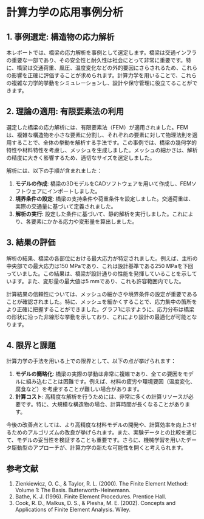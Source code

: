 # 計算力学の応用事例分析

## 1. 事例選定: 構造物の応力解析

本レポートでは、橋梁の応力解析を事例として選定します。橋梁は交通インフラの重要な一部であり、その安全性と耐久性は社会にとって非常に重要です。特に、橋梁は交通荷重、風圧、温度変化などの外的要因にさらされるため、これらの影響を正確に評価することが求められます。計算力学を用いることで、これらの複雑な力学的挙動をシミュレーションし、設計や保守管理に役立てることができます。

## 2. 理論の適用: 有限要素法の利用

選定した橋梁の応力解析には、有限要素法（FEM）が適用されました。FEMは、複雑な構造物を小さな要素に分割し、それぞれの要素に対して物理法則を適用することで、全体の挙動を解析する手法です。この事例では、橋梁の幾何学的特性や材料特性を考慮し、メッシュを生成しました。メッシュの細かさは、解析の精度に大きく影響するため、適切なサイズを選定しました。

解析には、以下の手順が含まれました：

1. **モデルの作成**: 橋梁の3DモデルをCADソフトウェアを用いて作成し、FEMソフトウェアにインポートしました。
2. **境界条件の設定**: 橋梁の支持条件や荷重条件を設定しました。交通荷重は、実際の交通量に基づいて定義されました。
3. **解析の実行**: 設定した条件に基づいて、静的解析を実行しました。これにより、各要素にかかる応力や変形量を算出しました。

## 3. 結果の評価

解析の結果、橋梁の各部位における最大応力が特定されました。例えば、主桁の中央部での最大応力は150 MPaであり、これは設計基準である250 MPaを下回っていました。この結果は、橋梁が設計通りの性能を発揮していることを示しています。また、変形量の最大値は5 mmであり、これも許容範囲内でした。

計算結果の信頼性については、メッシュの細かさや境界条件の設定が重要であることが確認されました。特に、メッシュを細かくすることで、応力集中の箇所をより正確に把握することができました。グラフ1に示すように、応力分布は橋梁の形状に沿った非線形な挙動を示しており、これにより設計の最適化が可能となります。

## 4. 限界と課題

計算力学の手法を用いる上での限界として、以下の点が挙げられます：

1. **モデルの簡略化**: 橋梁の実際の挙動は非常に複雑であり、全ての要因をモデルに組み込むことは困難です。例えば、材料の疲労や環境要因（温度変化、腐食など）を考慮することが難しい場合があります。
2. **計算コスト**: 高精度な解析を行うためには、非常に多くの計算リソースが必要です。特に、大規模な構造物の場合、計算時間が長くなることがあります。

今後の改善点としては、より高精度な材料モデルの開発や、計算効率を向上させるためのアルゴリズムの改良が挙げられます。また、実験データとの比較を通じて、モデルの妥当性を検証することも重要です。さらに、機械学習を用いたデータ駆動型のアプローチが、計算力学の新たな可能性を開くと考えられます。

## 参考文献

1. Zienkiewicz, O. C., & Taylor, R. L. (2000). The Finite Element Method: Volume 1: The Basis. Butterworth-Heinemann.
2. Bathe, K. J. (1996). Finite Element Procedures. Prentice Hall.
3. Cook, R. D., Malkus, D. S., & Plesha, M. E. (2002). Concepts and Applications of Finite Element Analysis. Wiley.